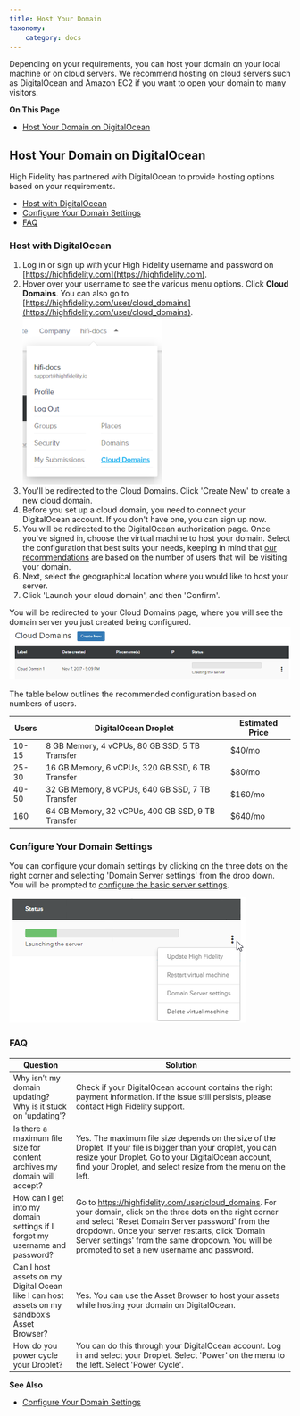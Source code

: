 ```yaml
---
title: Host Your Domain
taxonomy:
    category: docs
---
```


Depending on your requirements, you can host your domain on your local machine or on cloud servers. We recommend hosting on cloud servers such as DigitalOcean and Amazon EC2 if you want to open your domain to many visitors. 

**On This Page**

+ [Host Your Domain on DigitalOcean](#host-your-domain-on-digitalocean)

## Host Your Domain on DigitalOcean

High Fidelity has partnered with DigitalOcean to provide hosting options based on your requirements. 

+ [Host with DigitalOcean](#host-with-digitalocean)
+ [Configure Your Domain Settings](#configure-your-domain-settings)
+ [FAQ](#faq)

### Host with DigitalOcean

1. Log in or sign up with your High Fidelity username and password on [https://highfidelity.com](https://highfidelity.com).
2. Hover over your username to see the various menu options. Click **Cloud Domains**. You can also go to [https://highfidelity.com/user/cloud_domains](https://highfidelity.com/user/cloud_domains). ![](cloud-domains.png)
3. You'll be redirected to the Cloud Domains. Click 'Create New' to create a new cloud domain.
4. Before you set up a cloud domain, you need to connect your DigitalOcean account. If you don't have one, you can sign up now.   
5. You will be redirected to the DigitalOcean authorization page. Once you've signed in, choose the virtual machine to host your domain. Select the configuration that best suits your needs, keeping in mind that [our recommendations](#recommendations) are based on the number of users that will be visiting your domain.
6. Next, select the geographical location where you would like to host your server. 
7. Click 'Launch your cloud domain', and then 'Confirm'.  

You will be redirected to your Cloud Domains page, where you will see the domain server you just created being configured. ![](cloud-do-7.PNG) 

<a name="recommendations"></a>The table below outlines the recommended configuration based on numbers of users.  

| Users | DigitalOcean Droplet                              | Estimated Price |
| ----- | ------------------------------------------------- | --------------- |
| 10-15 | 8 GB Memory, 4 vCPUs, 80 GB SSD, 5 TB Transfer    | $40/mo          |
| 25-30 | 16 GB Memory, 6 vCPUs, 320 GB SSD, 6 TB Transfer  | $80/mo          |
| 40-50 | 32 GB Memory, 8 vCPUs, 640 GB SSD, 7 TB Transfer  | $160/mo         |
| 160   | 64 GB Memory, 32 vCPUs, 400 GB SSD, 9 TB Transfer | $640/mo         |

### Configure Your Domain Settings

You can configure your domain settings by clicking on the three dots on the right corner and selecting 'Domain Server settings' from the drop down. You will be prompted to [configure the basic server settings](../../your-domain/configure-settings#configure-basic-server-settings). 

![](cloud-do-9.PNG)



### FAQ

| Question                                                     | Solution                                                     |
| ------------------------------------------------------------ | ------------------------------------------------------------ |
| Why isn’t my domain updating? Why is it stuck on 'updating'? | Check if your DigitalOcean account contains the right payment information. If the issue still persists, please contact High Fidelity support. |
| Is there a maximum file size for content archives my domain will accept? | Yes. The maximum file size depends on the size of the Droplet. If your file is bigger than your droplet, you can resize your Droplet. Go to your DigitalOcean account, find your Droplet, and select resize from the menu on the left. |
| How can I get into my domain settings if I forgot my username and password? | Go to https://highfidelity.com/user/cloud_domains. For your domain, click on the three dots on the right corner and select 'Reset Domain Server password' from the dropdown. Once your server restarts, click 'Domain Server settings' from the same dropdown. You will be prompted to set a new username and password. |
| Can I host assets on my Digital Ocean like I can host assets on my sandbox’s Asset Browser? | Yes. You can use the Asset Browser to host your assets while hosting your domain on DigitalOcean. |
| How do you power cycle your Droplet?                         | You can do this through your DigitalOcean account. Log in and select your Droplet. Select 'Power' on the menu to the left. Select 'Power Cycle'. |



**See Also**

+ [Configure Your Domain Settings](../../your-domain/configure-settings)